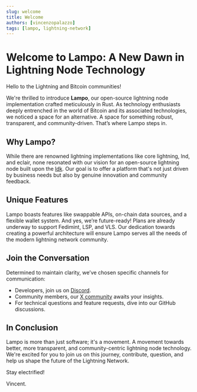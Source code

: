 ```yaml
---
slug: welcome
title: Welcome
authors: [vincenzopalazzo]
tags: [lampo, lightning-network]
---
```


# Welcome to Lampo: A New Dawn in Lightning Node Technology

Hello to the Lightning and Bitcoin communities!

We're thrilled to introduce **Lampo**, our open-source lightning node implementation crafted meticulously
in Rust. As technology enthusiasts deeply entrenched in the world of Bitcoin and
its associated technologies, we noticed a space for an alternative. A space for something robust, transparent, and community-driven. That’s where Lampo steps in.

## Why Lampo?

While there are renowned lightning implementations like core lightning, lnd, and eclair, none resonated
with our vision for an open-source lightning node built upon the [ldk](https://github.com/lightningdevkit/rust-lightning). Our goal is to
offer a platform that's not just driven by business needs but also by genuine innovation and community feedback.

## Unique Features

Lampo boasts features like swappable APIs, on-chain data sources, and a flexible wallet system.
And yes, we’re future-ready! Plans are already underway to support Fedimint, LSP, and VLS. Our dedication towards
creating a powerful architecture will ensure Lampo serves all the needs of the modern lightning network community.

## Join the Conversation

Determined to maintain clarity, we’ve chosen specific channels for communication:
- Developers, join us on [Discord](https://discord.gg/j2QNJHxh8J).
- Community members, our [X community](https://x.com/i/communities/1736414802849706087) awaits your insights.
- For technical questions and feature requests, dive into our GitHub discussions.

## In Conclusion

Lampo is more than just software; it's a movement. A movement towards better, more transparent, and community-centric lightning node
technology. We're excited for you to join us on this journey, contribute, question, and help us shape the future of the Lightning Network.

Stay electrified!

Vincent.
